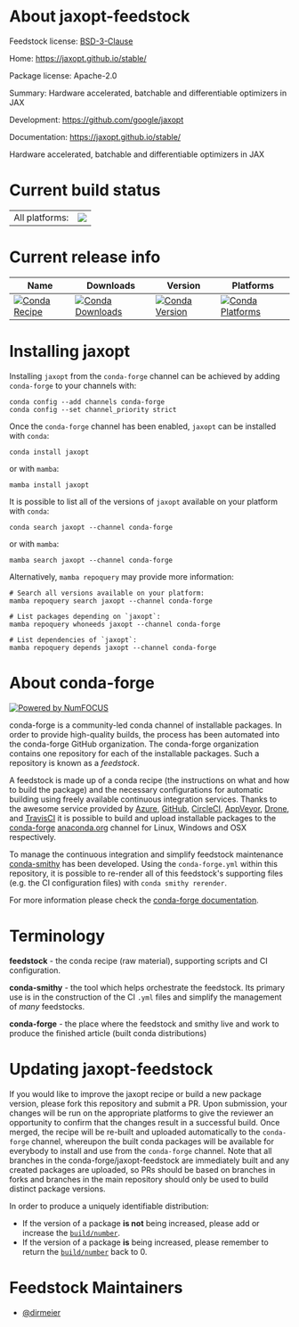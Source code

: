 About jaxopt-feedstock
======================

Feedstock license: [BSD-3-Clause](https://github.com/conda-forge/jaxopt-feedstock/blob/main/LICENSE.txt)

Home: https://jaxopt.github.io/stable/

Package license: Apache-2.0

Summary: Hardware accelerated, batchable and differentiable optimizers in JAX

Development: https://github.com/google/jaxopt

Documentation: https://jaxopt.github.io/stable/

Hardware accelerated, batchable and differentiable optimizers in JAX


Current build status
====================


<table><tr><td>All platforms:</td>
    <td>
      <a href="https://dev.azure.com/conda-forge/feedstock-builds/_build/latest?definitionId=17467&branchName=main">
        <img src="https://dev.azure.com/conda-forge/feedstock-builds/_apis/build/status/jaxopt-feedstock?branchName=main">
      </a>
    </td>
  </tr>
</table>

Current release info
====================

| Name | Downloads | Version | Platforms |
| --- | --- | --- | --- |
| [![Conda Recipe](https://img.shields.io/badge/recipe-jaxopt-green.svg)](https://anaconda.org/conda-forge/jaxopt) | [![Conda Downloads](https://img.shields.io/conda/dn/conda-forge/jaxopt.svg)](https://anaconda.org/conda-forge/jaxopt) | [![Conda Version](https://img.shields.io/conda/vn/conda-forge/jaxopt.svg)](https://anaconda.org/conda-forge/jaxopt) | [![Conda Platforms](https://img.shields.io/conda/pn/conda-forge/jaxopt.svg)](https://anaconda.org/conda-forge/jaxopt) |

Installing jaxopt
=================

Installing `jaxopt` from the `conda-forge` channel can be achieved by adding `conda-forge` to your channels with:

```
conda config --add channels conda-forge
conda config --set channel_priority strict
```

Once the `conda-forge` channel has been enabled, `jaxopt` can be installed with `conda`:

```
conda install jaxopt
```

or with `mamba`:

```
mamba install jaxopt
```

It is possible to list all of the versions of `jaxopt` available on your platform with `conda`:

```
conda search jaxopt --channel conda-forge
```

or with `mamba`:

```
mamba search jaxopt --channel conda-forge
```

Alternatively, `mamba repoquery` may provide more information:

```
# Search all versions available on your platform:
mamba repoquery search jaxopt --channel conda-forge

# List packages depending on `jaxopt`:
mamba repoquery whoneeds jaxopt --channel conda-forge

# List dependencies of `jaxopt`:
mamba repoquery depends jaxopt --channel conda-forge
```


About conda-forge
=================

[![Powered by
NumFOCUS](https://img.shields.io/badge/powered%20by-NumFOCUS-orange.svg?style=flat&colorA=E1523D&colorB=007D8A)](https://numfocus.org)

conda-forge is a community-led conda channel of installable packages.
In order to provide high-quality builds, the process has been automated into the
conda-forge GitHub organization. The conda-forge organization contains one repository
for each of the installable packages. Such a repository is known as a *feedstock*.

A feedstock is made up of a conda recipe (the instructions on what and how to build
the package) and the necessary configurations for automatic building using freely
available continuous integration services. Thanks to the awesome service provided by
[Azure](https://azure.microsoft.com/en-us/services/devops/), [GitHub](https://github.com/),
[CircleCI](https://circleci.com/), [AppVeyor](https://www.appveyor.com/),
[Drone](https://cloud.drone.io/welcome), and [TravisCI](https://travis-ci.com/)
it is possible to build and upload installable packages to the
[conda-forge](https://anaconda.org/conda-forge) [anaconda.org](https://anaconda.org/)
channel for Linux, Windows and OSX respectively.

To manage the continuous integration and simplify feedstock maintenance
[conda-smithy](https://github.com/conda-forge/conda-smithy) has been developed.
Using the ``conda-forge.yml`` within this repository, it is possible to re-render all of
this feedstock's supporting files (e.g. the CI configuration files) with ``conda smithy rerender``.

For more information please check the [conda-forge documentation](https://conda-forge.org/docs/).

Terminology
===========

**feedstock** - the conda recipe (raw material), supporting scripts and CI configuration.

**conda-smithy** - the tool which helps orchestrate the feedstock.
                   Its primary use is in the construction of the CI ``.yml`` files
                   and simplify the management of *many* feedstocks.

**conda-forge** - the place where the feedstock and smithy live and work to
                  produce the finished article (built conda distributions)


Updating jaxopt-feedstock
=========================

If you would like to improve the jaxopt recipe or build a new
package version, please fork this repository and submit a PR. Upon submission,
your changes will be run on the appropriate platforms to give the reviewer an
opportunity to confirm that the changes result in a successful build. Once
merged, the recipe will be re-built and uploaded automatically to the
`conda-forge` channel, whereupon the built conda packages will be available for
everybody to install and use from the `conda-forge` channel.
Note that all branches in the conda-forge/jaxopt-feedstock are
immediately built and any created packages are uploaded, so PRs should be based
on branches in forks and branches in the main repository should only be used to
build distinct package versions.

In order to produce a uniquely identifiable distribution:
 * If the version of a package **is not** being increased, please add or increase
   the [``build/number``](https://docs.conda.io/projects/conda-build/en/latest/resources/define-metadata.html#build-number-and-string).
 * If the version of a package **is** being increased, please remember to return
   the [``build/number``](https://docs.conda.io/projects/conda-build/en/latest/resources/define-metadata.html#build-number-and-string)
   back to 0.

Feedstock Maintainers
=====================

* [@dirmeier](https://github.com/dirmeier/)

